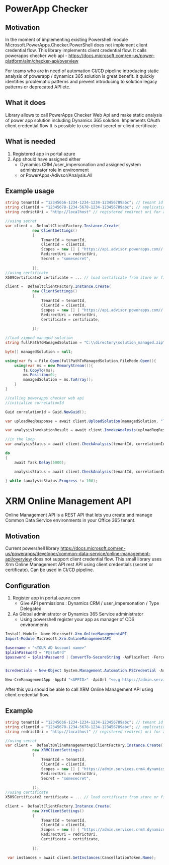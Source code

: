 # PowerApp Checker
## Motivation

In the moment of implementing existing Powershell module  Microsoft.PowerApps.Checker.PowerShell does not implement client credential flow. This library implements client credential flow. It calls powerapps checker web api - https://docs.microsoft.com/en-us/power-platform/alm/checker-api/overview

For teams who are in need of automation CI/CD pipeline introducing static analysis of powerapp / dynamics 365 solution is great benefit. It quickly identifies problematic patterns and prevent introducing to solution legacy patterns or deprecated API etc.

## What it does 

Library allows to call PowerApps Checker Web Api and make static analysis of power app solution including Dynamics 365 solution. Implements OAuth client credential flow It is possible to use client secret or client certificate.

## What is needed

1. Registered app in portal azure
2. App should have assigned either 
    - Dynamics CRM /user_impersonation and assigned system administrator role in environment
    - or PowerApps-Adivsor/Analysis.All

## Example usage

```csharp
string tenantId = "123456b6-1234-1234-1234-123456789abc"; // tenant id
string clientId = "12345678-1234-5678-1234-123456789abc"; // application id for registered app in portal azure
string redrictUri = "http://localhost" // registered redirect uri for app in portal azure

//using secret
var client =  DefaultClientFactory.Instance.Create(
            new ClientSettings()
            {
                TenantId = tenantId,
                ClientId = clientId,
                Scopes = new [] { "https://api.advisor.powerapps.com//.default" },
                RedirectUri = redrictUri,
                Secret = "somesecret",
                
            });
//using certificate
X509Certificate2 certificate = ... // load certificate from store or file

client =  DefaultClientFactory.Instance.Create(
            new ClientSettings()
            {
                TenantId = tenantId,
                ClientId = clientId,
                Scopes = new [] { "https://api.advisor.powerapps.com//.default" },
                RedirectUri = redrictUri,
                Certificate = certificate,
                
            });

//load zipped managed solution
string fullPathToManagedSolution = "C:\\directory\solution_managed.zip";

byte[] managedSolution = null;

using(var fs = File.Open(fullPathToManagedSolution,FileMode.Open)){
    using(var ms = new MemoryStream()){
        fs.CopyTo(ms);
        ms.Position=0L;
        managedSolution = ms.ToArray();
    }
}

//calling powerapps checker web api
//initialize correlationId

Guid correlationId = Guid.NewGuid();

var uploadReqResponse = await client.UploadSolution(managedSolution, "Test", tenantId, correlationId, CancellationToken.None);

var analysisInvokationResult = await client.InvokeAnalysis(uploadReqResponse, CancellationToken.None);

//in the loop
var analysisStatus = await client.CheckAnalysis(tenantId, correlationId, CancellationToken.None);

do
{
    await Task.Delay(5000);

    analysisStatus = await client.CheckAnalysis(tenantId, correlationId, default);

} while (analysisStatus.Progress != 100);

```

# XRM Online Management API
Online Management API is a REST API that lets you create and manage Common Data Service environments in your Office 365 tenant.

## Motivation

Current powershell library https://docs.microsoft.com/en-us/powerapps/developer/common-data-service/online-management-api/overview does not support client credential flow. This small library uses Xrm Online Management API rest API using client credentials (secret or certificate). Can be used in CI/CD pipeline.

## Configuration

1. Register app in portal.azure.com
    - Give API permissions : Dynamics CRM / user_impersonation / Type Delegated
2. As Global administrator or Dynamics 365 Service administrator
    -  Using powershell register your app as manager of CDS environments 
```powershell
Install-Module -Name Microsoft.Xrm.OnlineManagementAPI
Import-Module Microsoft.Xrm.OnlineManagementAPI

$username = "<YOUR AD Account name>"
$plainPassword = "P@ssw0rd"
$password = $plainPassword | ConvertTo-SecureString -AsPlainText -Force


$credentials = New-Object System.Management.Automation.PSCredential -ArgumentList ($username,$password)

New-CrmManagementApp -AppId "<APPID>" -ApiUrl "<e.g https://admin.services.crm4.dynamics.com>" -TenantId "<TENANTID>" -Enable -Credential $credentials

```

After this you should be able to call XRM Online Management API using client credential flow.

## Example

```csharp
string tenantId = "123456b6-1234-1234-1234-123456789abc"; // tenant id
string clientId = "12345678-1234-5678-1234-123456789abc"; // application id for registered app in portal azure
string redrictUri = "http://localhost" // registered redirect uri for app in portal azure

//using secret
var client =  DefaultOnlineManagementApiClientFactory.Instance.Create(
            new XRMClientSettings()
            {
                TenantId = tenantId,
                ClientId = clientId,
                Scopes = new [] { "https://admin.services.crm4.dynamics.com//.default" },
                RedirectUri = redrictUri,
                Secret = "somesecret",
                
            });
//using certificate
X509Certificate2 certificate = ... // load certificate from store or file

client =  DefaultClientFactory.Instance.Create(
            new XrmClientSettings()
            {
                TenantId = tenantId,
                ClientId = clientId,
                Scopes = new [] { "https://admin.services.crm4.dynamics.com//.default" },
                RedirectUri = redrictUri,
                Certificate = certificate,
                
            });

 var instances = await client.GetInstances(CancellationToken.None);


```
